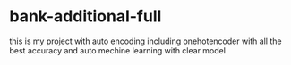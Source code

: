 # bank-additional-full
this is my project  with auto encoding including onehotencoder with all the best accuracy and auto mechine learning with clear model
